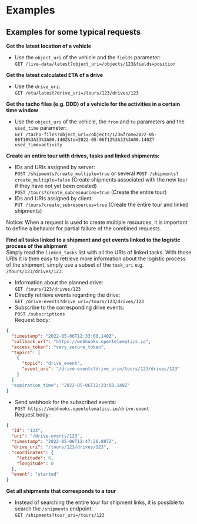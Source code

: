 # Examples
## Examples for some typical requests
**Get the latest location of a vehicle**
- Use the `object_uri` of the vehicle and the `fields` parameter:  
`GET /live-data/latest?object_uri=/objects/123&fields=position`

**Get the latest calculated ETA of a drive**
- Use the `drive_uri`:  
`GET /eta/latest?drive_uri=/tours/123/drives/123`  

**Get the tacho files (e.g. DDD) of a vehicle for the activities in a certain time window**
- Use the `object_uri` of the vehicle, the `from` and `to` parameters and the `used_time` parameter:  
`GET /tacho-files?object_uri=/objects/123&from=2022-05-06T10%3A33%3A00.140Z&to=2022-05-06T12%3A33%3A00.140Z?used_time=activity`

**Create an entire tour with drives, tasks and linked shipments:**  
- IDs and URIs assigned by server:  
`POST /shipments?create_multiple=true` or several `POST /shipments?create_multiple=false` (Create shipments associated with the new tour if they have not yet been created)  
`POST /tours?create_subresources=true` (Create the entire tour)  
- IDs and URIs assigned by client:  
`PUT /tours?create_subresources=true` (Create the entire tour and linked shipments)

Notice: When a request is used to create multiple resources, it is important to define a behavior for partial failure of the combined requests.

**Find all tasks linked to a shipment and get events linked to the logistic process of the shipment**  
Simply read the `linked_tasks` list with all the URIs of linked tasks. With those URIs it is then easy to retrieve more information about the logistic process of the shipment, simply use a subset of the `task_uri` e.g. `/tours/123/drives/123`:  
- Information about the planned drive:  
`GET /tours/123/drives/123`  
- Directly retrieve events regarding the drive:  
`GET /drive-events?drive_uri=/tours/123/drives/123`  
- Subscribe to the corresponding drive events:  
`POST /subscriptions`  
Request body:  
```json
{
  "timestamp": "2022-05-06T12:33:00.140Z",
  "callback_url": "https://webhooks.opentelematics.io",
  "access_token": "very_secure_token",
  "topics": [
    {
      "topic": "drive_event", 
      "event_uri": "/drive-events?drive_uri=/tours/123/drives/123"
    }
  ]
  "expiration_time": "2022-05-06T12:33:00.140Z" 
}
```
- Send webhook for the subscribed events:  
`POST https://webhooks.opentelematics.io/drive-event`  
Request body:  
```json
{
  "id": "123",
  "uri": "/drive-events/123",
  "timestamp": "2022-05-06T12:47:26.807Z",
  "drive_uri": "/tours/123/drives/123",
  "coordinates": {
    "latitude": 0,
    "longitude": 0
  },
  "event": "started"
}
```

**Get all shipments that corresponds to a tour**  
- Instead of searching the entire tour for shipment links, it is possible to search the `/shipments` endpoint:  
`GET /shipments?tour_uri=/tours/123`
